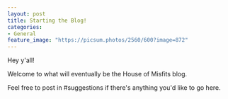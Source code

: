 ```yaml
---
layout: post
title: Starting the Blog!
categories:
- General
feature_image: "https://picsum.photos/2560/600?image=872"
---
```


Hey y'all!

Welcome to what will eventually be the House of Misfits blog.

Feel free to post in #suggestions if there's anything you'd like to go here.